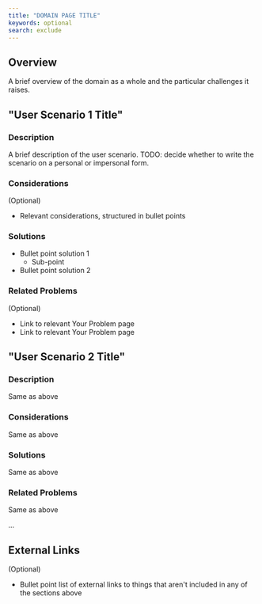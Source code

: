 ```yaml
---
title: "DOMAIN PAGE TITLE"
keywords: optional
search: exclude
---
```


## Overview

A brief overview of the domain as a whole and the particular challenges it raises.


## "User Scenario 1 Title"
 
### Description

A brief description of the user scenario.
TODO: decide whether to write the scenario on a personal or impersonal form.

### Considerations
(Optional)
* Relevant considerations, structured in bullet points

### Solutions
* Bullet point solution 1
  * Sub-point
* Bullet point solution 2

### Related Problems
(Optional)
* Link to relevant Your Problem page
* Link to relevant Your Problem page

## "User Scenario 2 Title"
 
### Description 
Same as above

### Considerations
Same as above

### Solutions
Same as above

### Related Problems
Same as above

...

## External Links
(Optional)
* Bullet point list of external links to things that aren't included in any of the sections above
